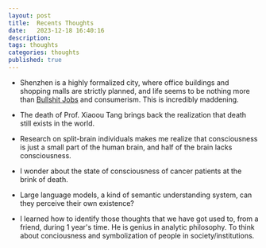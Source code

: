 ```yaml
---
layout: post
title:  Recents Thoughts
date:   2023-12-18 16:40:16
description: 
tags: thoughts
categories: thoughts
published: true
---
```


- Shenzhen is a highly formalized city, where office buildings and shopping malls are strictly planned, and life seems to be nothing more than [Bullshit Jobs](https://en.wikipedia.org/wiki/Bullshit_Jobs) and consumerism. This is incredibly maddening.

- The death of Prof. Xiaoou Tang brings back the realization that death still exists in the world. 

- Research on split-brain individuals makes me realize that consciousness is just a small part of the human brain, and half of the brain lacks consciousness. 

- I wonder about the state of consciousness of cancer patients at the brink of death. 

- Large language models, a kind of semantic understanding system, can they perceive their own existence?

- I learned how to identify those thoughts that we have got used to, from a friend, during 1 year's time. He is genius in analytic philosophy. To think about conciousness and symbolization of people in society/institutions.
